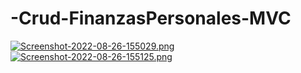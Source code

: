 # -Crud-FinanzasPersonales-MVC
[![Screenshot-2022-08-26-155029.png](https://i.postimg.cc/ZR2g1DZW/Screenshot-2022-08-26-155029.png)](https://postimg.cc/1n0JFB8S)
[![Screenshot-2022-08-26-155125.png](https://i.postimg.cc/59FNjhXk/Screenshot-2022-08-26-155125.png)](https://postimg.cc/hhcq53b9)
